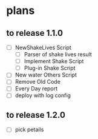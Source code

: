 # plans

## to release 1.1.0
- [ ] NewShakeLives Script
  - [ ] Parser of shake lives result
  - [ ] Implement Shake Script
  - [ ] Plug-in Shake Script
- [ ] New water Others Script
- [ ] Remove Old Code
- [ ] Every Day report
- [ ] deploy with log config

## to release 1.2.0
- [ ] pick petails

 